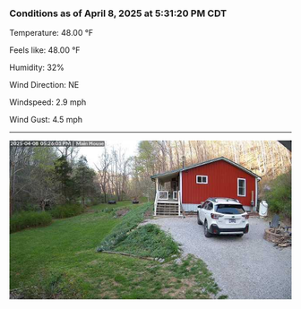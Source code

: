 ### Conditions as of April 8, 2025 at 5:31:20 PM CDT 

Temperature: 48.00 &deg;F

Feels like: 48.00 &deg;F

Humidity: 32%

Wind Direction: NE

Windspeed: 2.9 mph

Wind Gust: 4.5 mph

---

<img src="./images/latest.jpeg"/>

